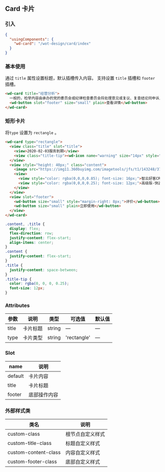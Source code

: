 ## Card 卡片

### 引入

```json
{
  "usingComponents": {
    "wd-card": "/wot-design/card/index"
  }
}
```

### 基本使用

通过 `title` 属性设置标题，默认插槽传入内容。
支持设置 `title` 插槽和 `footer` 插槽。

```html
<wd-card title="经营分析">
  一般的，检举内容由承办的党的委员会或纪律检查委员会将处理意见或复议、复查结论同申诉人见面，听取其意见。复议、复查的结论和决定，应交给申诉人一份。
  <wd-button slot="footer" size="small" plain>查看详情</wd-button>
</wd-card>
```

### 矩形卡片

将`type` 设置为 `rectangle` 。

```html
<wd-card type="rectangle">
  <view class="title" slot="title">
    <view>2020-02-03服务到期</view>
    <view class="title-tip"><wd-icon name="warning" size="14px" style="vertical-align: bottom"/> 您可以去电脑上使用该服务</view>
  </view>
  <view style="height: 40px;" class="content">
    <image src="https://img11.360buyimg.com/imagetools/jfs/t1/143248/37/5695/265818/5f3a8546E98d998a4/745897ca9c9e474b.jpg" width="40" height="40" alt="joy" style="border-radius: 4px; margin-right: 12px;" />
    <view>
      <view style="color: rgba(0,0,0,0.85); font-size: 16px;">智云好客CRM短信_催评营销</view>
      <view style="color: rgba(0,0,0,0.25); font-size: 12px;">高级版-快速吸粉 | 周期一年 </view>
    </view>
  </view>
  <view slot="footer">
    <wd-button size="small" style="margin-right: 8px;">评价</wd-button>
    <wd-button size="small" plain>立即使用</wd-button>
  </view>
</wd-card>
```
```css
.content, .title {
  display: flex;
  flex-direction: row;
  justify-content: flex-start;
  align-items: center;
}
.content {
  justify-content: flex-start;
}
.title {
  justify-content: space-between;
}
.title-tip {
  color: rgba(0, 0, 0, 0.25);
  font-size: 12px;
}
```

### Attributes
| 参数          | 说明            | 类型            | 可选值                 | 默认值   |
|------------- |---------------- |---------------- |---------------------- |-------- |
| title        | 卡片标题          | string  |          —            |    —    |
| type        | 卡片类型          | string  |          'rectangle'            |    —    |

### Slot

| name      | 说明       |
|------------- |----------- |
| default | 卡片内容 |
| title | 卡片标题 |
| footer | 底部操作内容 |

### 外部样式类

| 类名     | 说明                |
|---------|---------------------|
| custom-class | 根节点自定义样式 |
| custom-title-class | 标题自定义样式 |
| custom-content-class | 内容自定义样式 |
| custom-footer-class | 底部自定义样式 |
